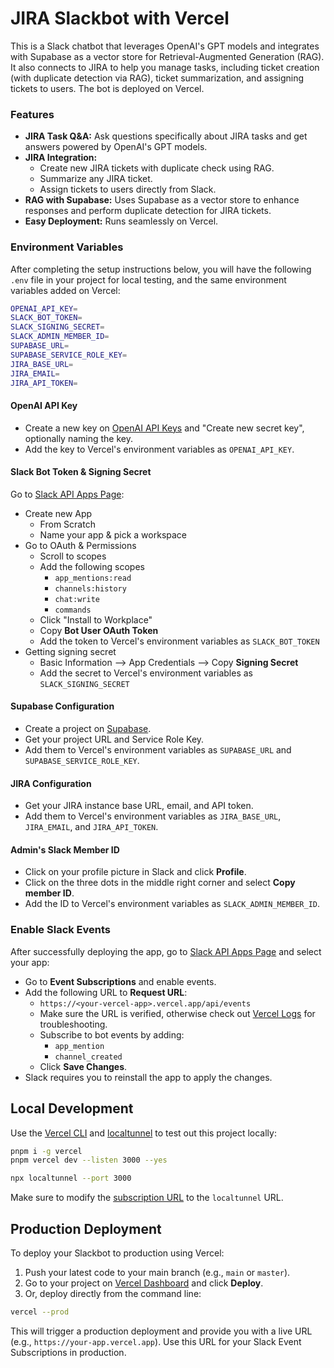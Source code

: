 # JIRA Slackbot with Vercel

This is a Slack chatbot that leverages OpenAI's GPT models and integrates with Supabase as a vector store for Retrieval-Augmented Generation (RAG). It also connects to JIRA to help you manage tasks, including ticket creation (with duplicate detection via RAG), ticket summarization, and assigning tickets to users. The bot is deployed on Vercel.

### Features

- **JIRA Task Q&A:** Ask questions specifically about JIRA tasks and get answers powered by OpenAI's GPT models.
- **JIRA Integration:** 
  - Create new JIRA tickets with duplicate check using RAG.
  - Summarize any JIRA ticket.
  - Assign tickets to users directly from Slack.
- **RAG with Supabase:** Uses Supabase as a vector store to enhance responses and perform duplicate detection for JIRA tickets.
- **Easy Deployment:** Runs seamlessly on Vercel.

### Environment Variables

After completing the setup instructions below, you will have the following `.env` file in your project for local testing, and the same environment variables added on Vercel:

```bash
OPENAI_API_KEY=
SLACK_BOT_TOKEN=
SLACK_SIGNING_SECRET=
SLACK_ADMIN_MEMBER_ID=
SUPABASE_URL=
SUPABASE_SERVICE_ROLE_KEY=
JIRA_BASE_URL=
JIRA_EMAIL=
JIRA_API_TOKEN=
```

#### OpenAI API Key

- Create a new key on [OpenAI API Keys](https://platform.openai.com/api-keys) and "Create new secret key", optionally naming the key.
- Add the key to Vercel's environment variables as `OPENAI_API_KEY`.

#### Slack Bot Token & Signing Secret

Go to [Slack API Apps Page](https://api.slack.com/apps):

- Create new App
  - From Scratch
  - Name your app & pick a workspace
- Go to OAuth & Permissions
  - Scroll to scopes
  - Add the following scopes
    - `app_mentions:read`
    - `channels:history`
    - `chat:write`
    - `commands`
  - Click "Install to Workplace"
  - Copy **Bot User OAuth Token**
  - Add the token to Vercel's environment variables as `SLACK_BOT_TOKEN`
- Getting signing secret
  - Basic Information --> App Credentials --> Copy **Signing Secret**
  - Add the secret to Vercel's environment variables as `SLACK_SIGNING_SECRET`

#### Supabase Configuration

- Create a project on [Supabase](https://supabase.com/).
- Get your project URL and Service Role Key.
- Add them to Vercel's environment variables as `SUPABASE_URL` and `SUPABASE_SERVICE_ROLE_KEY`.

#### JIRA Configuration

- Get your JIRA instance base URL, email, and API token.
- Add them to Vercel's environment variables as `JIRA_BASE_URL`, `JIRA_EMAIL`, and `JIRA_API_TOKEN`.

#### Admin's Slack Member ID

- Click on your profile picture in Slack and click **Profile**.
- Click on the three dots in the middle right corner and select **Copy member ID**.
- Add the ID to Vercel's environment variables as `SLACK_ADMIN_MEMBER_ID`.

### Enable Slack Events

After successfully deploying the app, go to [Slack API Apps Page](https://api.slack.com/apps) and select your app:

- Go to **Event Subscriptions** and enable events.
- Add the following URL to **Request URL**:
  - `https://<your-vercel-app>.vercel.app/api/events`
  - Make sure the URL is verified, otherwise check out [Vercel Logs](https://vercel.com/docs/observability/runtime-logs) for troubleshooting.
  - Subscribe to bot events by adding:
    - `app_mention`
    - `channel_created`
  - Click **Save Changes**.
- Slack requires you to reinstall the app to apply the changes.

## Local Development

Use the [Vercel CLI](https://vercel.com/docs/cli) and [localtunnel](https://github.com/localtunnel/localtunnel) to test out this project locally:

```sh
pnpm i -g vercel
pnpm vercel dev --listen 3000 --yes
```

```sh
npx localtunnel --port 3000
```

Make sure to modify the [subscription URL](./README.md/#enable-slack-events) to the `localtunnel` URL.

## Production Deployment

To deploy your Slackbot to production using Vercel:

1. Push your latest code to your main branch (e.g., `main` or `master`).
2. Go to your project on [Vercel Dashboard](https://vercel.com/dashboard) and click **Deploy**.
3. Or, deploy directly from the command line:

```sh
vercel --prod
```

This will trigger a production deployment and provide you with a live URL (e.g., `https://your-app.vercel.app`). Use this URL for your Slack Event Subscriptions in production.
